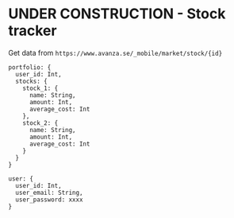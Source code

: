 # UNDER CONSTRUCTION - Stock tracker

Get data from `https://www.avanza.se/_mobile/market/stock/{id}`

```
portfolio: {
  user_id: Int,
  stocks: {
    stock_1: {
      name: String,
      amount: Int,
      average_cost: Int
    },
    stock_2: {
      name: String,
      amount: Int,
      average_cost: Int
    }
  }
}

user: {
  user_id: Int,
  user_email: String,
  user_password: xxxx
}
```
